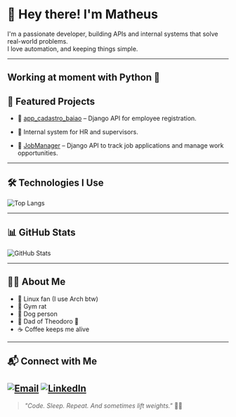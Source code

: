 # 👋 Hey there! I'm Matheus

I'm a passionate developer, building APIs and internal systems that solve real-world problems.  
I love automation, and keeping things simple.

---
Working at moment with Python 🐍
---

## 🚀 Featured Projects

- 🔧 [app_cadastro_baiao](https://github.com/sql1freitas/app_cadastro_baiao) – Django API for employee registration.
- 💼 Internal system for HR and supervisors.

- 🔧 [JobManager](https://github.com/sql1freitas/JobManager) – Django API to track job applications and manage work opportunities.

---

## 🛠️ Technologies I Use

![Top Langs](https://github-readme-stats.vercel.app/api/top-langs/?username=sql1freitas&layout=compact&theme=radical)

---

## 📊 GitHub Stats

![GitHub Stats](https://github-readme-stats.vercel.app/api?username=sql1freitas&show_icons=true&theme=radical&count_private=true)

---

## 🙋‍♂️ About Me

- 🐧 Linux fan (I use Arch btw)
- 💪 Gym rat
- 🐶 Dog person
- 👶 Dad of Theodoro 🍼
- ☕ Coffee keeps me alive

---

## 📬 Connect with Me

[![Email](https://img.shields.io/badge/-Email-red?style=flat-square&logo=gmail&logoColor=white)](mailto:matheus.fvf.dev@gmail.com)
[![LinkedIn](https://img.shields.io/badge/-LinkedIn-blue?style=flat-square&logo=Linkedin&logoColor=white)](https://www.linkedin.com/in/matheus-java-dev/)
---

> _"Code. Sleep. Repeat. And sometimes lift weights."_ 🏋️‍♂️
